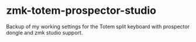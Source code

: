 # zmk-totem-prospector-studio
Backup of my working settings for the Totem split keyboard with prospector dongle and zmk studio support.
